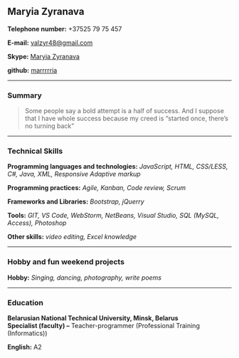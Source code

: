 ## Maryia Zyranava

**Telephone number:** +37525 79 75 457

**E-mail:** valzyr48@gmail.com

**Skype:** [Maryia Zyranava](https://join.skype.com/invite/htFN8oaSZPaY)

**github:** [marrrrria](https://github.com/marrrrria/)

---

### Summary

> Some people say a bold attempt is a half of success. And I suppose that I have whole success because my creed is “started once, there’s no turning back”

---

### Technical Skills

**Programming languages and technologies:** _JavaScript, HTML, CSS/LESS, C#, Java, XML, Responsive Adaptive markup_

**Programming practices:** _Agile, Kanban, Code review, Scrum_

**Frameworks and Libraries:** _Bootstrap, jQuerry_

**Tools:** _GIT, VS Code, WebStorm, NetBeans, Visual Studio, SQL (MySQL, Access), Photoshop_

**Other skills:** _video editing, Excel knowledge_

---

### Hobby and fun weekend projects

**Hobby:** _Singing, dancing, photography, write poems_

---

### Education

**Belarusian National Technical University, Minsk, Belarus**  
**Specialist (faculty) –** Teacher-programmer (Professional Training (Informatics))

**English:** A2
